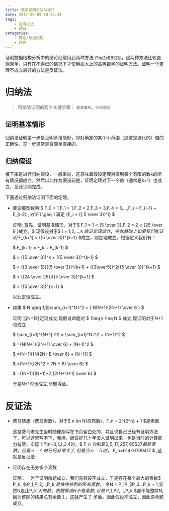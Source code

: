 ```yaml
---
title: 数学证明方法与递归
date: 2017-06-09 18:34:34
tags:
	- 证明方法
	- 递归
categories:
	- 算法/数据结构
	- 理论
---
```


证明数据结构分析中的结论经常用到两种方法,`归纳法`和`反证法`，这两种方法比较直观简单，只有在不得已的情况下才使用高大上的高等数学的证明方法。证明一个定理不成立最好的方法是反证法。

# 归纳法

> 归纳法证明的两个关键步骤： `基准情形`，`归纳假设`

## 证明基准情形

归纳法证明第一步是证明基准情形，即对确定的某个小范围（通常是退化的）值的正确性，这一步通常是最简单直接的。

## 归纳假设

接下来是进行归纳假设，一般来说，这意味着假设定理对直到某个有限的数k的所有情况都成立，然后以此作为假设前提，证明定理对下一个值（通常是k+1）也成立，至此证明完成。

下面通过归纳法证明下面的定理。

- 斐波那契数列:$ F_0 = 1,F_1 = 1,F_2 = 2,F_3 = 3,F_4 = 5,...,F_i = F_{i-1} + F_{i-2} $, 对于$ i \geq 1 满足 {F_i < ({ 5 \over 3})^i} $

	证明:  首先，证明基准情形，对于$ F_1 = 1 < {5 \over 3},F_2 = 2 < {25 \over 9 }成立。$
	现假设对于$ i = 1,2,...,k $欲证定理成立，在此基础上如果我们能证明$ F_{k+1} < ({5 	\over 3})^{k+1} $成立，则定理成立。根据定义我们有：

	$ F_{k+1} = F_k + F_{k-1} $

	$ < ({5 \over 3})^k + ({5 \over 3})^{k-1} $

	$ < ({3 \over 5})({5 \over 3})^{k+1} + ({3\over5})^2({5 \over 3})^{k+1} $

	$ < ({24 \over 25})({5 \over 3})^{k+1} $

	$ < ({5 \over 3})^{k+1} $

	以此定理成立。

- 如果 $ N \geq 1,则\sum_{i=1}^N i^2 = { N(N+1)(2N+1) \over 6 } $

	证明 当N=1时定理成立,现假设命题对 $ 1\leq k \leq N $ 成立,现证明对于N+1也成立

	$ \sum_{i=1}^{N+1} i^2 = \sum_{i=1}^N i^2 + (N+1)^2 $

	$ ={N(N+1)(2N+1) \over 6} + (N+1)^2 $

	$ =(N+1)[{N(2N+1) \over 6} + (N+1)] $

	$ =(N+1){(2N^2 + 7N + 6) \over 6} $

	$ ={(N+1)[(N+1)+2][2(N+1)+1] \over 6} $

	于是N+1时也成立,命题得证。

# 反证法

- 费马猜想（费马素数），对于$ n \in N(自然数)，F_n =  2^{2^n} + 1 $是素数

	这是费马老先生当时随便胡写在书页留白处的，并且说自己已经有证明方法了，可以这里写不下，我擦，据说好几十年没人证明出来，也是当时的计算能力有限，实际上当n=0,1,2,3,4时，$ F_n $分别是	3,5,17,257,65537都是素数，但是ｎ＝４时已经非常大了,但是当ｎ＝５时，$ F_n=614×6700417 $ ,这就是反证法

- 证明存在无穷多个素数

	证明：　为了证明命题成立，我们先假设不成立，于是存在某个最大的素数$ P_k ,令P_1,P_2,..,P_k $是依序排列的所有素数，$ 令N = P_1P_2P_3...P_k + 1,显然N是比P_k $大的数，	根据假设N不是素数,可是$ P_1,P2,...,P_k $都不能整除N,因为整除的结果总有余数１，这就产生了	矛盾，因此假设不成立，因此原命题成立。




